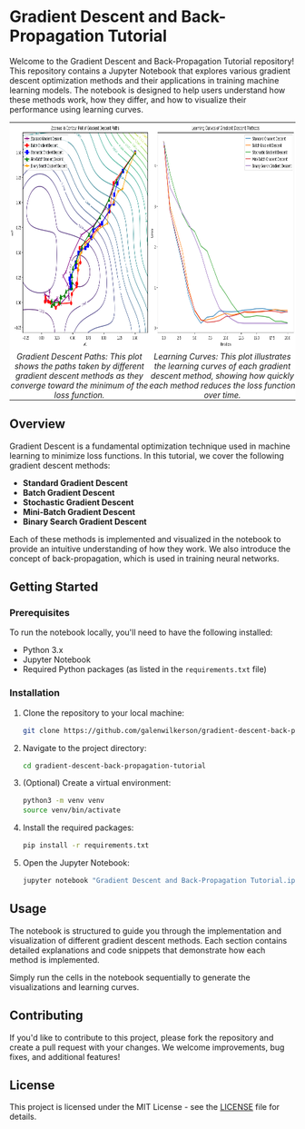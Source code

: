 # Gradient Descent and Back-Propagation Tutorial

Welcome to the Gradient Descent and Back-Propagation Tutorial repository! This repository contains a Jupyter Notebook that explores various gradient descent optimization methods and their applications in training machine learning models. The notebook is designed to help users understand how these methods work, how they differ, and how to visualize their performance using learning curves.

<table align="center" style="border-collapse: collapse; border: 0;">
  <tr>
    <td align="center" style="border: 0; padding: 0; background-color: white;">
      <img src="gradient_descent.png" alt="Gradient Descent Paths" height="400px" style="border: 0;">
      <p style="border: 0; margin: 0;"><em>Gradient Descent Paths: This plot shows the paths taken by different gradient descent methods as they converge toward the minimum of the loss function.</em></p>
    </td>
    <td align="center" style="border: 0; padding: 0; background-color: white;">
      <img src="learning_curves.png" alt="Learning Curves" height="400px" style="border: 0;">
      <p style="border: 0; margin: 0;"><em>Learning Curves: This plot illustrates the learning curves of each gradient descent method, showing how quickly each method reduces the loss function over time.</em></p>
    </td>
  </tr>
</table>



## Overview

Gradient Descent is a fundamental optimization technique used in machine learning to minimize loss functions. In this tutorial, we cover the following gradient descent methods:

- **Standard Gradient Descent**
- **Batch Gradient Descent**
- **Stochastic Gradient Descent**
- **Mini-Batch Gradient Descent**
- **Binary Search Gradient Descent**

Each of these methods is implemented and visualized in the notebook to provide an intuitive understanding of how they work. We also introduce the concept of back-propagation, which is used in training neural networks.


## Getting Started

### Prerequisites

To run the notebook locally, you'll need to have the following installed:

- Python 3.x
- Jupyter Notebook
- Required Python packages (as listed in the `requirements.txt` file)

### Installation

1. Clone the repository to your local machine:

    ```bash
    git clone https://github.com/galenwilkerson/gradient-descent-back-propagation-tutorial.git
    ```

2. Navigate to the project directory:

    ```bash
    cd gradient-descent-back-propagation-tutorial
    ```

3. (Optional) Create a virtual environment:

    ```bash
    python3 -m venv venv
    source venv/bin/activate
    ```

4. Install the required packages:

    ```bash
    pip install -r requirements.txt
    ```

5. Open the Jupyter Notebook:

    ```bash
    jupyter notebook "Gradient Descent and Back-Propagation Tutorial.ipynb"
    ```

## Usage

The notebook is structured to guide you through the implementation and visualization of different gradient descent methods. Each section contains detailed explanations and code snippets that demonstrate how each method is implemented.

Simply run the cells in the notebook sequentially to generate the visualizations and learning curves.

## Contributing

If you'd like to contribute to this project, please fork the repository and create a pull request with your changes. We welcome improvements, bug fixes, and additional features!

## License

This project is licensed under the MIT License - see the [LICENSE](LICENSE) file for details.
